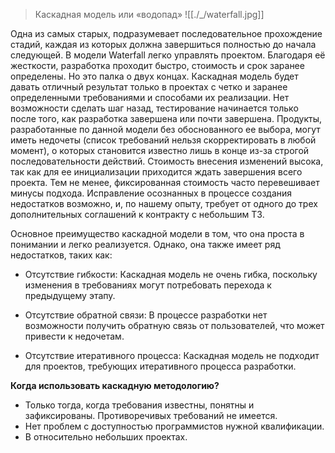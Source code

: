 > Каскадная модель или «водопад»
![[./_/waterfall.jpg]] 

Одна из самых старых, подразумевает последовательное прохождение стадий, каждая из которых должна завершиться полностью до начала следующей. В модели Waterfall легко управлять проектом. Благодаря её жесткости, разработка проходит быстро, стоимость и срок заранее определены. Но это палка о двух концах. Каскадная модель будет давать отличный результат только в проектах с четко и заранее определенными требованиями и способами их реализации. Нет возможности сделать шаг назад, тестирование начинается только после того, как разработка завершена или почти завершена. Продукты, разработанные по данной модели без обоснованного ее выбора, могут иметь недочеты (список требований нельзя скорректировать в любой момент), о которых становится известно лишь в конце из-за строгой последовательности действий. Стоимость внесения изменений высока, так как для ее инициализации приходится ждать завершения всего проекта. Тем не менее, фиксированная стоимость часто перевешивает минусы подхода. Исправление осознанных в процессе создания недостатков возможно, и, по нашему опыту, требует от одного до трех дополнительных соглашений к контракту с небольшим ТЗ.

Основное преимущество каскадной модели в том, что она проста в понимании и легко реализуется. Однако, она также имеет ряд недостатков, таких как:

- Отсутствие гибкости: Каскадная модель не очень гибка, поскольку изменения в требованиях могут потребовать перехода к предыдущему этапу.
    
- Отсутствие обратной связи: В процессе разработки нет возможности получить обратную связь от пользователей, что может привести к недочетам.
    
- Отсутствие итеративного процесса: Каскадная модель не подходит для проектов, требующих итеративного процесса разработки.

**Когда использовать каскадную методологию?**  
  

- Только тогда, когда требования известны, понятны и зафиксированы. Противоречивых требований не имеется.
- Нет проблем с доступностью программистов нужной квалификации.
- В относительно небольших проектах.